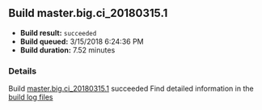 ## Build master.big.ci_20180315.1
- **Build result:** `succeeded`
- **Build queued:** 3/15/2018 6:24:36 PM
- **Build duration:** 7.52 minutes
### Details
Build [master.big.ci_20180315.1](https://winappstudio.visualstudio.com/web/build.aspx?pcguid=a4ef43be-68ce-4195-a619-079b4d9834c2&builduri=vstfs%3a%2f%2f%2fBuild%2fBuild%2f25276) succeeded
Find detailed information in the [build log files](https://uwpctdiags.blob.core.windows.net/buildlogs/master.big.ci_20180315.1_logs.zip)
